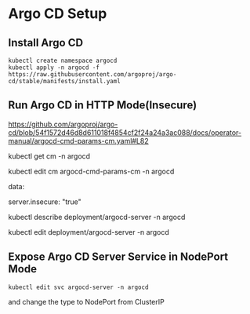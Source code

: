 # Argo CD Setup

## Install Argo CD

```
kubectl create namespace argocd
kubectl apply -n argocd -f https://raw.githubusercontent.com/argoproj/argo-cd/stable/manifests/install.yaml
```

## Run Argo CD in HTTP Mode(Insecure)

https://github.com/argoproj/argo-cd/blob/54f1572d46d8d611018f4854cf2f24a24a3ac088/docs/operator-manual/argocd-cmd-params-cm.yaml#L82

kubectl get cm -n argocd

kubectl edit cm argocd-cmd-params-cm -n argocd

data:

 server.insecure: "true"

 kubectl describe deployment/argocd-server -n argocd

 kubectl edit deployment/argocd-server -n argocd

## Expose Argo CD Server Service in NodePort Mode

```
kubectl edit svc argocd-server -n argocd
```

and change the type to NodePort from ClusterIP
